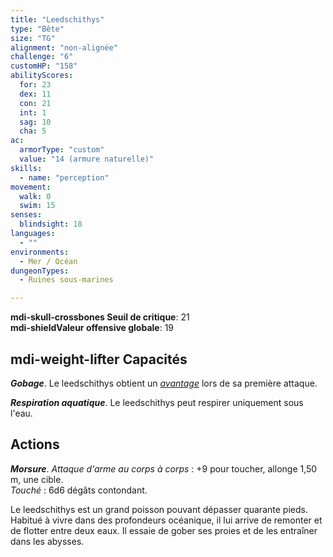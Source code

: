 ```yaml
---
title: "Leedschithys"
type: "Bête"
size: "TG"
alignment: "non-alignée"
challenge: "6"
customHP: "158"
abilityScores:
  for: 23
  dex: 11
  con: 21
  int: 1
  sag: 10
  cha: 5
ac:
  armorType: "custom"
  value: "14 (armure naturelle)"
skills:
  - name: "perception"
movement:
  walk: 0
  swim: 15
senses:
  blindsight: 18
languages:
  - ""
environments:
  - Mer / Océan
dungeonTypes:
  - Ruines sous-marines

---
```

**<v-icon>mdi-skull-crossbones</v-icon> Seuil de critique**: 21            
**<v-icon>mdi-shield</v-icon>Valeur offensive globale**: 19     
## <v-icon>mdi-weight-lifter</v-icon> Capacités
_**Gobage**_. Le leedschithys obtient un [_avantage_](/utiliser-les-caracteristiques/#avantage-et-desavantage) lors de sa première attaque.

_**Respiration aquatique**_. Le leedschithys peut respirer uniquement sous l'eau.

## Actions
_**Morsure**_. _Attaque d'arme au corps à corps_ : +9 pour toucher, allonge 1,50 m, une cible.  
_Touché_ : 6d6 dégâts contondant.  

Le leedschithys est un grand poisson pouvant dépasser quarante pieds. Habitué à vivre dans des profondeurs océanique, il lui arrive de remonter et de flotter entre deux eaux. Il essaie de gober ses proies et de les entraîner dans les abysses.
